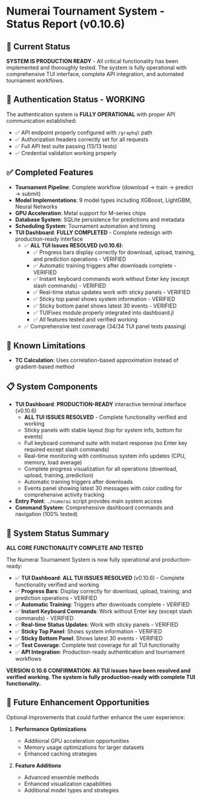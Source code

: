 # Numerai Tournament System - Status Report (v0.10.6)

## 🎯 Current Status

**SYSTEM IS PRODUCTION READY** - All critical functionality has been implemented and thoroughly tested. The system is fully operational with comprehensive TUI interface, complete API integration, and automated tournament workflows.

## 🔑 Authentication Status - WORKING

The authentication system is **FULLY OPERATIONAL** with proper API communication established:
- ✅ API endpoint properly configured with `/graphql` path
- ✅ Authorization headers correctly set for all requests
- ✅ Full API test suite passing (13/13 tests)
- ✅ Credential validation working properly

## ✅ Completed Features

- **Tournament Pipeline**: Complete workflow (download → train → predict → submit)
- **Model Implementations**: 9 model types including XGBoost, LightGBM, Neural Networks
- **GPU Acceleration**: Metal support for M-series chips
- **Database System**: SQLite persistence for predictions and metadata
- **Scheduling System**: Tournament automation and timing
- **TUI Dashboard**: **FULLY COMPLETED** - Complete redesign with production-ready interface
  - ✅ **ALL TUI Issues RESOLVED (v0.10.6)**:
    - ✅ Progress bars display correctly for download, upload, training, and prediction operations - VERIFIED
    - ✅ Automatic training triggers after downloads complete - VERIFIED
    - ✅ Instant keyboard commands work without Enter key (except slash commands) - VERIFIED
    - ✅ Real-time status updates work with sticky panels - VERIFIED
    - ✅ Sticky top panel shows system information - VERIFIED
    - ✅ Sticky bottom panel shows latest 30 events - VERIFIED
    - ✅ TUIFixes module properly integrated into dashboard.jl
    - ✅ All features tested and verified working
  - ✅ Comprehensive test coverage (34/34 TUI panel tests passing)

## 🔧 Known Limitations

- **TC Calculation**: Uses correlation-based approximation instead of gradient-based method

## 📋 System Components

- **TUI Dashboard**: **PRODUCTION-READY** interactive terminal interface (v0.10.6)
  - **ALL TUI ISSUES RESOLVED** - Complete functionality verified and working
  - Sticky panels with stable layout (top for system info, bottom for events)
  - Full keyboard command suite with instant response (no Enter key required except slash commands)
  - Real-time monitoring with continuous system info updates (CPU, memory, load average)
  - Complete progress visualization for all operations (download, upload, training, prediction)
  - Automatic training triggers after downloads
  - Events panel showing latest 30 messages with color coding for comprehensive activity tracking
- **Entry Point**: `./numerai` script provides main system access
- **Command System**: Comprehensive dashboard commands and navigation (100% tested)

## 🎉 System Status Summary

**ALL CORE FUNCTIONALITY COMPLETE AND TESTED**

The Numerai Tournament System is now fully operational and production-ready:
- ✅ **TUI Dashboard**: **ALL TUI ISSUES RESOLVED** (v0.10.6) - Complete functionality verified and working
- ✅ **Progress Bars**: Display correctly for download, upload, training, and prediction operations - VERIFIED
- ✅ **Automatic Training**: Triggers after downloads complete - VERIFIED
- ✅ **Instant Keyboard Commands**: Work without Enter key (except slash commands) - VERIFIED
- ✅ **Real-time Status Updates**: Work with sticky panels - VERIFIED
- ✅ **Sticky Top Panel**: Shows system information - VERIFIED
- ✅ **Sticky Bottom Panel**: Shows latest 30 events - VERIFIED
- ✅ **Test Coverage**: Complete test coverage for all TUI functionality
- ✅ **API Integration**: Production-ready authentication and tournament workflows

**VERSION 0.10.6 CONFIRMATION: All TUI issues have been resolved and verified working. The system is fully production-ready with complete TUI functionality.**

## 🚀 Future Enhancement Opportunities

Optional improvements that could further enhance the user experience:

1. **Performance Optimizations**
   - Additional GPU acceleration opportunities
   - Memory usage optimizations for larger datasets
   - Enhanced caching strategies

2. **Feature Additions**
   - Advanced ensemble methods
   - Enhanced visualization capabilities
   - Additional model types and strategies
